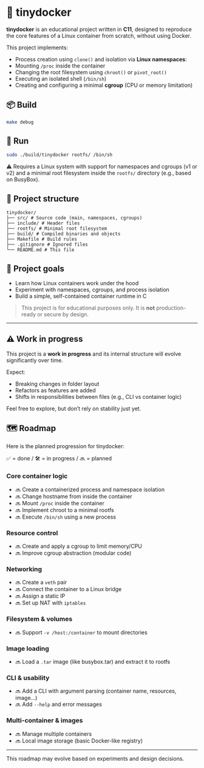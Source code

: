 # 🐚 tinydocker

**tinydocker** is an educational project written in **C11**, designed to reproduce the core features of a Linux container from scratch, without using Docker.

This project implements:

- Process creation using `clone()` and isolation via **Linux namespaces**:
- Mounting `/proc` inside the container
- Changing the root filesystem using `chroot()` or `pivot_root()`
- Executing an isolated shell (`/bin/sh`)
- Creating and configuring a minimal **cgroup** (CPU or memory limitation)

## 📦 Build

```bash
make debug
```

## 🚀 Run

```bash
sudo ./build/tinydocker rootfs/ /bin/sh
```

⚠️ Requires a Linux system with support for namespaces and cgroups (v1 or v2) and a minimal root filesystem inside the `rootfs/` directory (e.g., based on BusyBox).

## 📁 Project structure

``` plaintext
tinydocker/
├── src/ # Source code (main, namespaces, cgroups)
├── include/ # Header files
├── rootfs/ # Minimal root filesystem
├── build/ # Compiled binaries and objects
├── Makefile # Build rules
├── .gitignore # Ignored files
└── README.md # This file
```

## 🎯 Project goals

- Learn how Linux containers work under the hood
- Experiment with namespaces, cgroups, and process isolation
- Build a simple, self-contained container runtime in C

> This project is for educational purposes only. It is **not** production-ready or secure by design.

---

## ⚠️ Work in progress

This project is a **work in progress** and its internal structure will evolve significantly over time.

Expect:

- Breaking changes in folder layout
- Refactors as features are added
- Shifts in responsibilities between files (e.g., CLI vs container logic)

Feel free to explore, but don’t rely on stability just yet.

## 🗺️ Roadmap

Here is the planned progression for tinydocker:

✅ = done / 🛠️ = in progress / 🔜 = planned

### Core container logic

- 🔜 Create a containerized process and namespace isolation
- 🔜 Change hostname from inside the container
- 🔜 Mount `/proc` inside the container
- 🔜 Implement chroot to a minimal rootfs
- 🔜 Execute `/bin/sh` using a new process

### Resource control

- 🔜 Create and apply a cgroup to limit memory/CPU
- 🔜 Improve cgroup abstraction (modular code)

### Networking

- 🔜 Create a `veth` pair
- 🔜 Connect the container to a Linux bridge
- 🔜 Assign a static IP
- 🔜 Set up NAT with `iptables`

### Filesystem & volumes

- 🔜 Support `-v /host:/container` to mount directories

### Image loading

- 🔜 Load a `.tar` image (like busybox.tar) and extract it to rootfs

### CLI & usability

- 🔜 Add a CLI with argument parsing (container name, resources, image...)
- 🔜 Add `--help` and error messages

### Multi-container & images

- 🔜 Manage multiple containers
- 🔜 Local image storage (basic Docker-like registry)

---

This roadmap may evolve based on experiments and design decisions.